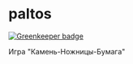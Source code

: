 # paltos

[![Greenkeeper badge](https://badges.greenkeeper.io/mqklin/paltos.svg)](https://greenkeeper.io/)

Игра "Камень-Ножницы-Бумага"
